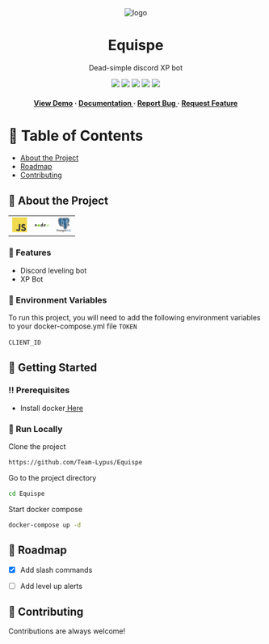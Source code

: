 <div align='center'>

<img src=https://i.imgur.com/Sw5Y6Lz.png alt="logo" width=100 height=100 />

<h1>Equispe</h1>
<p>Dead-simple discord XP bot</p>

<img src="https://img.shields.io/badge/Maintained-Yes-indigo" />
<img src=https://img.shields.io/github/forks/Team-Lypus/Equispe.svg />
<img src=https://img.shields.io/github/stars/Team-Lypus/Equispe.svg />
<img src=https://img.shields.io/github/issues/Team-Lypus/Equispe />
<img src=https://img.shields.io/github/last-commit/Team-Lypus/Equispe />
<h4> <a href=https://discord.com/api/oauth2/authorize?client_id=1115770394096455712&permissions=268438528&scope=bot>View Demo</a> <span> · </span> <a href="https://github.com/Team-Lypus/Equispe/blob/master/README.md"> Documentation </a> <span> · </span> <a href="https://github.com/Team-Lypus/Equispe/issues"> Report Bug </a> <span> · </span> <a href="https://github.com/Team-Lypus/Equispe/issues"> Request Feature </a> </h4>


</div>

# :notebook_with_decorative_cover: Table of Contents

- [About the Project](#star2-about-the-project)
- [Roadmap](#compass-roadmap)
- [Contributing](#wave-contributing)


## :star2: About the Project

<table>
<tr>

<td> <a href="#"><img src=https://raw.githubusercontent.com/teamedwardforever/Readme-Generator/71f25dd8b98329b168142a6b782a107b75eab178/svg/Skills/Languages/javascript-original.svg alt="Javascript" width="30" /></a> </td>
<td> <a href="#"><img src=https://raw.githubusercontent.com/teamedwardforever/Readme-Generator/71f25dd8b98329b168142a6b782a107b75eab178/svg/Skills/Backend/nodejs-original-wordmark.svg alt="NodeJs" width="30" /></a> </td>
<td> <a href="#"><img src=https://raw.githubusercontent.com/teamedwardforever/Readme-Generator/71f25dd8b98329b168142a6b782a107b75eab178/svg/Skills/Database/postgresql-original-wordmark.svg alt="Postgresql" width="30" /></a> </td>


</tr>
</table>


### :dart: Features
- Discord leveling bot
- XP Bot



### :key: Environment Variables
To run this project, you will need to add the following environment variables to your docker-compose.yml file
`TOKEN`

`CLIENT_ID`



## :toolbox: Getting Started

### :bangbang: Prerequisites

- Install docker<a href="https://www.docker.com/"> Here</a>


### :running: Run Locally

Clone the project

```bash
https://github.com/Team-Lypus/Equispe
```
Go to the project directory
```bash
cd Equispe
```
Start docker compose
```bash
docker-compose up -d
```


## :compass: Roadmap

* [x] Add slash commands
* [ ] Add level up alerts


## :wave: Contributing

<a href="https://github.com/Team-Lypus/Equispe/graphs/contributors"> </a>

Contributions are always welcome!
